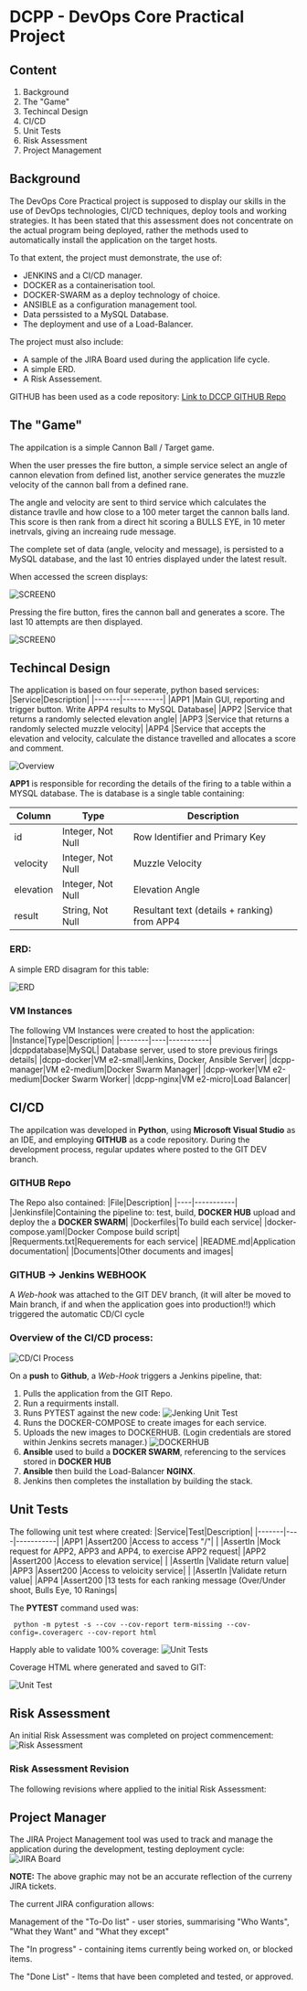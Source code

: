 # DCPP - **D**evOps **C**ore **P**ractical **P**roject

## Content
1. Background
2. The "Game"
3. Techincal Design
4. CI/CD
5. Unit Tests
6. Risk Assessment 
7. Project Management


## Background
The DevOps Core Practical project is supposed to display our skills in the use of DevOps technologies, CI/CD techniques, deploy tools and working strategies. It has been stated that this assessment does not concentrate on the actual program being deployed, rather the methods used to automatically install the application on the target hosts.

To that extent, the project must demonstrate, the use of:
* JENKINS and a CI/CD manager.
* DOCKER as a containerisation tool.
* DOCKER-SWARM as a deploy technology of choice.
* ANSIBLE as a configuration management tool.
* Data perssisted to a MySQL Database.
* The deployment and use of a Load-Balancer.

The project must also include:
* A sample of the JIRA Board used during the application life cycle.
* A simple ERD.
* A Risk Assessement.

GITHUB has been used as a code repository: [Link to DCCP GITHUB Repo](https://github.com/martingtaylor/dcpp)

## The "Game"
The appilcation is a simple Cannon Ball / Target game. 

When the user presses the fire button, a simple service select an angle of cannon elevation from defined list, another service generates the muzzle velocity of the cannon ball from a defined rane.


The angle and velocity are sent to third service which calculates the distance travlle and how close to a 100 meter target the cannon balls land. This score is then rank from a direct hit scoring a BULLS EYE, in 10 meter inetrvals, giving an increaing rude message.

The complete set of data (angle, velocity and message), is persisted to a MySQL database, and the last 10 entries displayed under the latest result.

When accessed the screen displays:

![SCREEN0](images/dcpp_SCREEN0.PNG)

Pressing the fire button, fires the cannon ball and generates a score. The last 10 attempts are then displayed.

![SCREEN0](images/dcpp_SCREEN1.PNG)


## Techincal Design
The application is based on four seperate, python based services:
|Service|Description|
|-------|-----------|
|APP1   |Main GUI, reporting and trigger button. Write APP4 results to MySQL Database|
|APP2   |Service that returns a randomly selected elevation angle|
|APP3   |Service that returns a randomly selected muzzle velocity|
|APP4   |Service that accepts the elevation and velocity, calculate the distance travelled and allocates a score and comment.

![Overview](images/dccp_Arch_Overview.png)

**APP1** is responsible for recording the details of the firing to a table within a MYSQL database. The is database is a single table containing:


|Column|Type|Description|
|------|----|-----------|
|id       |Integer, Not Null|Row Identifier and Primary Key|
|velocity |Integer, Not Null|Muzzle Velocity|
|elevation|Integer, Not Null|Elevation Angle|
|result   |String, Not Null|Resultant text (details + ranking) from APP4|


### ERD:
A simple ERD disagram for this table:

![ERD](images/dcpp_ERD.png)


### VM Instances
The following VM Instances were created to host the application:
|Instance|Type|Description|
|--------|----|-----------|
|dcppdatabase|MySQL| Database server, used to store previous firings details|
|dcpp-docker|VM e2-small|Jenkins, Docker, Ansible Server|
|dcpp-manager|VM e2-medium|Docker Swarm Manager|
|dcpp-worker|VM e2-medium|Docker Swarm Worker|
|dcpp-nginx|VM e2-micro|Load Balancer|



## CI/CD
The appilcation was developed in **Python**, using **Microsoft Visual Studio** as an IDE, and employing **GITHUB** as a code repository. During the development process, regular updates where posted to the GIT DEV branch.


### GITHUB Repo
The Repo also contained:
|File|Description|
|----|-----------|
|Jenkinsfile|Containing the pipeline to:  test, build, **DOCKER HUB** upload and deploy the a **DOCKER SWARM**|
|Dockerfiles|To build each service|
|docker-compose.yaml|Docker Compose build script|
|Requerments.txt|Requerements for each service|
|README.md|Application documentation|
|Documents|Other documents and images|

### GITHUB -> Jenkins WEBHOOK
A _Web-hook_ was attached to the GIT DEV branch, (it will alter be moved to Main branch, if and when the application goes into production!!) which triggered the automatic CD/CI cycle

### Overview of the CI/CD process:
![CD/CI Process](images/dcpp_CDCI.PNG)

On a **push** to **Github**, a _Web-Hook_ triggers a Jenkins pipeline, that:
1. Pulls the application from the GIT Repo.
2. Run a requirments install.
2. Runs PYTEST against the new code:
![Jenking Unit Test](images/dcpp_jenkins_pytest.PNG)
3. Runs the DOCKER-COMPOSE to create images for each service.
4. Uploads the new images to DOCKERHUB. (Login credentials are stored within Jenkins secrets manager.)
![DOCKERHUB](images/dccp_Dockerhub.PNG)
5. **Ansible** used to build a **DOCKER SWARM**, referencing to the services stored in **DOCKER HUB**
6. **Ansible** then build the Load-Balancer **NGINX**.
6. Jenkins then completes the installation by building the stack.


## Unit Tests
The following unit test where created:
|Service|Test|Description|
|-------|----|-----------|
|APP1   |Assert200   |Access to access "/"|
|       |AssertIn    |Mock request for APP2, APP3 and APP4, to exercise APP2 request|
|APP2   |Assert200   |Access to elevation service|
|       |AssertIn    |Validate return value|
|APP3   |Assert200   |Access to veloicity service|
|       |AssertIn    |Validate return value|
|APP4   |Assert200   |13 tests for each ranking message (Over/Under shoot, Bulls Eye, 10 Ranings|

The **PYTEST** command used was:

     python -m pytest -s --cov --cov-report term-missing --cov-config=.coveragerc --cov-report html


Happly able to validate 100% coverage:
![Unit Tests](images/dcpp_PYTEST.PNG)

Coverage HTML where generated and saved to GIT:

![Unit Test](images/dcpp_HTML_index.PNG)



## Risk Assessment
An initial Risk Assessment was completed on project commencement:
![Risk Assessment](images/dcpp_Risk_Assessment.PNG)

### Risk Assessment Revision
The following revisions where applied to the initial Risk Assessment:

## Project Manager
The JIRA Project Management tool was used to track and manage the application during the development, testing deployment cycle:
![JIRA Board](images/dcpp_JIRA_bord.PNG)

**NOTE:** The above graphic may not be an accurate reflection of the curreny JIRA tickets.

The current JIRA configuration allows:

Management of the "To-Do list" - user stories, summarising "Who Wants", "What they Want" and "What they except"

The "In progress" - containing items currently being worked on, or blocked items.

The "Done List" - Items that have been completed and tested, or approved.